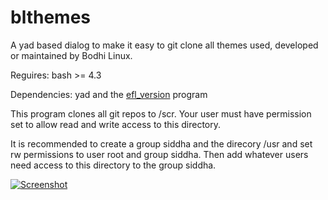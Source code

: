 # blthemes

A yad based dialog to make it easy to git clone all themes used, developed or maintained by Bodhi Linux.

Reguires: bash >= 4.3

Dependencies: yad and the [efl_version](https://github.com/BodhiDev/Moksha-dev/blob/master/misc/efl_version.c) program

This program clones all git repos to /scr. Your user must have permission set to allow read and write access to this directory.

It is recommended to create a group siddha and the direcory /usr and set rw permissions to user root and group siddha.
Then add whatever users need access to this directory to the group siddha.

[![Screenshot](https://i.imgur.com/5Hxm6am.png)](https://i.imgur.com/5Hxm6am.png)
